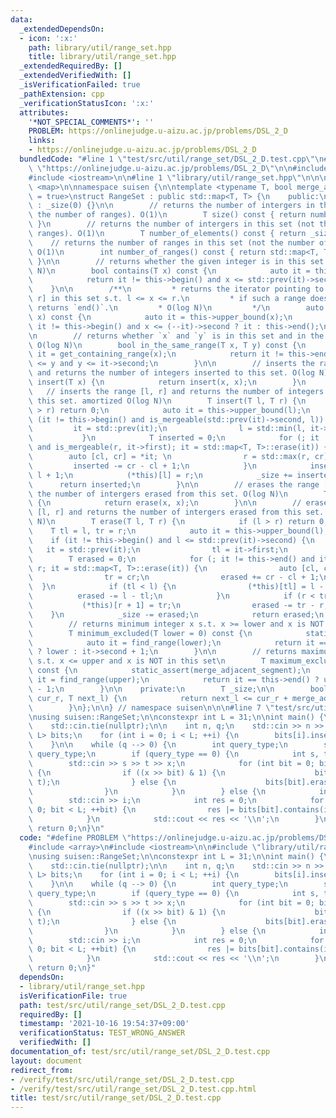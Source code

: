 ```yaml
---
data:
  _extendedDependsOn:
  - icon: ':x:'
    path: library/util/range_set.hpp
    title: library/util/range_set.hpp
  _extendedRequiredBy: []
  _extendedVerifiedWith: []
  _isVerificationFailed: true
  _pathExtension: cpp
  _verificationStatusIcon: ':x:'
  attributes:
    '*NOT_SPECIAL_COMMENTS*': ''
    PROBLEM: https://onlinejudge.u-aizu.ac.jp/problems/DSL_2_D
    links:
    - https://onlinejudge.u-aizu.ac.jp/problems/DSL_2_D
  bundledCode: "#line 1 \"test/src/util/range_set/DSL_2_D.test.cpp\"\n#define PROBLEM\
    \ \"https://onlinejudge.u-aizu.ac.jp/problems/DSL_2_D\"\n\n#include <array>\n\
    #include <iostream>\n\n#line 1 \"library/util/range_set.hpp\"\n\n\n\n#include\
    \ <map>\n\nnamespace suisen {\n\ntemplate <typename T, bool merge_adjacent_segment\
    \ = true>\nstruct RangeSet : public std::map<T, T> {\n    public:\n        RangeSet()\
    \ : _size(0) {}\n\n        // returns the number of intergers in this set (not\
    \ the number of ranges). O(1)\n        T size() const { return number_of_elements();\
    \ }\n        // returns the number of intergers in this set (not the number of\
    \ ranges). O(1)\n        T number_of_elements() const { return _size; }\n    \
    \    // returns the number of ranges in this set (not the number of integers).\
    \ O(1)\n        int number_of_ranges() const { return std::map<T, T>::size();\
    \ }\n\n        // returns whether the given integer is in this set or not. O(log\
    \ N)\n        bool contains(T x) const {\n            auto it = this->upper_bound(x);\n\
    \            return it != this->begin() and x <= std::prev(it)->second;\n    \
    \    }\n\n        /**\n         * returns the iterator pointing to the range [l,\
    \ r] in this set s.t. l <= x <= r.\n         * if such a range does not exist,\
    \ returns `end()`.\n         * O(log N)\n         */\n        auto find_range(T\
    \ x) const {\n            auto it = this->upper_bound(x);\n            return\
    \ it != this->begin() and x <= (--it)->second ? it : this->end();\n        }\n\
    \n        // returns whether `x` and `y` is in this set and in the same range.\
    \ O(log N)\n        bool in_the_same_range(T x, T y) const {\n            auto\
    \ it = get_containing_range(x);\n            return it != this->end() and it->first\
    \ <= y and y <= it->second;\n        }\n\n        // inserts the range [x, x]\
    \ and returns the number of integers inserted to this set. O(log N)\n        T\
    \ insert(T x) {\n            return insert(x, x);\n        }\n        \n     \
    \   // inserts the range [l, r] and returns the number of integers inserted to\
    \ this set. amortized O(log N)\n        T insert(T l, T r) {\n            if (l\
    \ > r) return 0;\n            auto it = this->upper_bound(l);\n            if\
    \ (it != this->begin() and is_mergeable(std::prev(it)->second, l)) {\n       \
    \         it = std::prev(it);\n                l = std::min(l, it->first);\n \
    \           }\n            T inserted = 0;\n            for (; it != this->end()\
    \ and is_mergeable(r, it->first); it = std::map<T, T>::erase(it)) {\n        \
    \        auto [cl, cr] = *it; \n                r = std::max(r, cr);\n       \
    \         inserted -= cr - cl + 1;\n            }\n            inserted += r -\
    \ l + 1;\n            (*this)[l] = r;\n            _size += inserted;\n      \
    \      return inserted;\n        }\n\n        // erases the range [x, x] and returns\
    \ the number of intergers erased from this set. O(log N)\n        T erase(T x)\
    \ {\n            return erase(x, x);\n        }\n\n        // erases the range\
    \ [l, r] and returns the number of intergers erased from this set. amortized O(log\
    \ N)\n        T erase(T l, T r) {\n            if (l > r) return 0;\n        \
    \    T tl = l, tr = r;\n            auto it = this->upper_bound(l);\n        \
    \    if (it != this->begin() and l <= std::prev(it)->second) {\n             \
    \   it = std::prev(it);\n                tl = it->first;\n            }\n    \
    \        T erased = 0;\n            for (; it != this->end() and it->first <=\
    \ r; it = std::map<T, T>::erase(it)) {\n                auto [cl, cr] = *it;\n\
    \                tr = cr;\n                erased += cr - cl + 1;\n          \
    \  }\n            if (tl < l) {\n                (*this)[tl] = l - 1;\n      \
    \          erased -= l - tl;\n            }\n            if (r < tr) {\n     \
    \           (*this)[r + 1] = tr;\n                erased -= tr - r;\n        \
    \    }\n            _size -= erased;\n            return erased;\n        }\n\n\
    \        // returns minimum integer x s.t. x >= lower and x is NOT in this set\n\
    \        T minimum_excluded(T lower = 0) const {\n            static_assert(merge_adjacent_segment);\n\
    \            auto it = find_range(lower);\n            return it == this->end()\
    \ ? lower : it->second + 1;\n        }\n\n        // returns maximum integer x\
    \ s.t. x <= upper and x is NOT in this set\n        T maximum_excluded(T upper)\
    \ const {\n            static_assert(merge_adjacent_segment);\n            auto\
    \ it = find_range(upper);\n            return it == this->end() ? upper : it->first\
    \ - 1;\n        }\n\n    private:\n        T _size;\n\n        bool is_mergeable(T\
    \ cur_r, T next_l) {\n            return next_l <= cur_r + merge_adjacent_segment;\n\
    \        }\n};\n\n} // namespace suisen\n\n\n#line 7 \"test/src/util/range_set/DSL_2_D.test.cpp\"\
    \nusing suisen::RangeSet;\n\nconstexpr int L = 31;\n\nint main() {\n    std::ios::sync_with_stdio(false);\n\
    \    std::cin.tie(nullptr);\n\n    int n, q;\n    std::cin >> n >> q;\n\n    std::array<RangeSet<int>,\
    \ L> bits;\n    for (int i = 0; i < L; ++i) {\n        bits[i].insert(0, n - 1);\n\
    \    }\n\n    while (q --> 0) {\n        int query_type;\n        std::cin >>\
    \ query_type;\n        if (query_type == 0) {\n            int s, t, x;\n    \
    \        std::cin >> s >> t >> x;\n            for (int bit = 0; bit < L; ++bit)\
    \ {\n                if ((x >> bit) & 1) {\n                    bits[bit].insert(s,\
    \ t);\n                } else {\n                    bits[bit].erase(s, t);\n\
    \                }\n            }\n        } else {\n            int i;\n    \
    \        std::cin >> i;\n            int res = 0;\n            for (int bit =\
    \ 0; bit < L; ++bit) {\n                res |= bits[bit].contains(i) << bit;\n\
    \            }\n            std::cout << res << '\\n';\n        }\n    }\n   \
    \ return 0;\n}\n"
  code: "#define PROBLEM \"https://onlinejudge.u-aizu.ac.jp/problems/DSL_2_D\"\n\n\
    #include <array>\n#include <iostream>\n\n#include \"library/util/range_set.hpp\"\
    \nusing suisen::RangeSet;\n\nconstexpr int L = 31;\n\nint main() {\n    std::ios::sync_with_stdio(false);\n\
    \    std::cin.tie(nullptr);\n\n    int n, q;\n    std::cin >> n >> q;\n\n    std::array<RangeSet<int>,\
    \ L> bits;\n    for (int i = 0; i < L; ++i) {\n        bits[i].insert(0, n - 1);\n\
    \    }\n\n    while (q --> 0) {\n        int query_type;\n        std::cin >>\
    \ query_type;\n        if (query_type == 0) {\n            int s, t, x;\n    \
    \        std::cin >> s >> t >> x;\n            for (int bit = 0; bit < L; ++bit)\
    \ {\n                if ((x >> bit) & 1) {\n                    bits[bit].insert(s,\
    \ t);\n                } else {\n                    bits[bit].erase(s, t);\n\
    \                }\n            }\n        } else {\n            int i;\n    \
    \        std::cin >> i;\n            int res = 0;\n            for (int bit =\
    \ 0; bit < L; ++bit) {\n                res |= bits[bit].contains(i) << bit;\n\
    \            }\n            std::cout << res << '\\n';\n        }\n    }\n   \
    \ return 0;\n}"
  dependsOn:
  - library/util/range_set.hpp
  isVerificationFile: true
  path: test/src/util/range_set/DSL_2_D.test.cpp
  requiredBy: []
  timestamp: '2021-10-16 19:54:37+09:00'
  verificationStatus: TEST_WRONG_ANSWER
  verifiedWith: []
documentation_of: test/src/util/range_set/DSL_2_D.test.cpp
layout: document
redirect_from:
- /verify/test/src/util/range_set/DSL_2_D.test.cpp
- /verify/test/src/util/range_set/DSL_2_D.test.cpp.html
title: test/src/util/range_set/DSL_2_D.test.cpp
---
```


